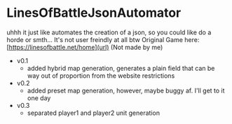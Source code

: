 # LinesOfBattleJsonAutomator
uhhh it just like automates the creation of a json, so you could like do a horde or smth... It's not user freindly at all btw
Original Game here:
[https://linesofbattle.net/home](url)
(Not made by me)

- v0.1
  - added hybrid map generation, generates a plain field that can be way out of proportion from the website restrictions
- v0.2
  - added preset map generation, however, maybe buggy af. I'll get to it one day
- v0.3
  - separated player1 and player2 unit generation
